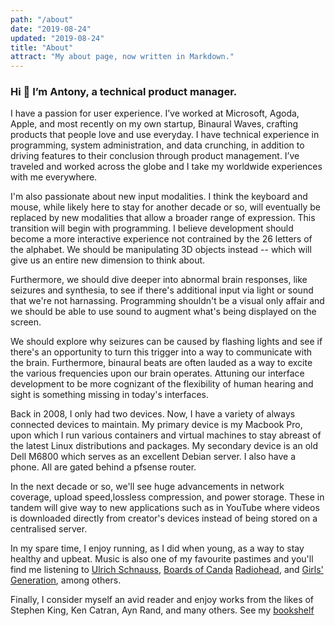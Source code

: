 ```yaml
---
path: "/about"
date: "2019-08-24"
updated: "2019-08-24"
title: "About"
attract: "My about page, now written in Markdown."
---
```

<h3>Hi <span role="img" aria-label="Waving hand">👋</span>  I’m Antony, a technical product manager.</h3>

I have a passion for user experience.  I’ve worked at Microsoft, Agoda, Apple, and most recently on my own startup, Binaural Waves, crafting products that people love and use everyday.  I have technical experience in programming, system administration, and data crunching, in addition to driving features to their conclusion through product management.  I’ve traveled and worked across the globe and I take my worldwide experiences with me everywhere.

I'm also passionate about new input modalities.  I think the keyboard and mouse,
while likely here to stay for another decade or so, will eventually be replaced
by new modalities that allow a broader range of expression.  This transition
will begin with programming.  I believe development should become a more
interactive experience not contrained by the 26 letters of the alphabet.  We
should be manipulating 3D objects instead -- which will give us an entire new
dimension to think about.

Furthermore, we should dive deeper into abnormal brain responses, like seizures
and synthesia, to see if there's additional input via light or sound that we're
not harnassing.  Programming shouldn't be a visual only affair and we should be
able to use sound to augment what's being displayed on the screen.

We should explore why seizures can be caused by flashing lights and see if there's an opportunity to turn this trigger into a way to communicate with the brain.  Furthermore, binaural beats are often lauded as a way to excite the various frequencies upon our brain operates.  Attuning our interface development to be more cognizant of the flexibility of human hearing and sight is something missing in today's interfaces.

Back in 2008, I only had two devices.  Now, I have a variety of always connected
devices to maintain.  My primary device is my Macbook Pro, upon which I run
various containers and virtual machines to stay abreast of the latest Linux
distributions and packages.  My secondary device is an old Dell M6800 which
serves as an excellent Debian server.  I also have a phone.  All are gated
behind a pfsense router.

In the next decade or so, we'll see huge advancements in network coverage, upload speed,lossless compression, and power storage.  These in tandem will give way to new applications such as in YouTube where videos is downloaded directly from creator's devices instead of being stored on a centralised server.

In my spare time, I enjoy running, as I did when young, as a way to stay healthy
and upbeat.  Music is also one of my favourite pastimes and you'll find me
listening to 
[Ulrich Schnauss](http://www.ulrich-schnauss.com), 
[Boards of Canda](https://bleep.com/artist/78-boards-of-canada)
[Radiohead](http://radiohead.com), 
and [Girls' Generation](https://en.wikipedia.org/wiki/Girls%27_Generation),
among others.

Finally, I consider myself an avid reader and enjoy works from the likes of Stephen King, Ken Catran, Ayn Rand, and many others.  See my [bookshelf](/bookshelf)